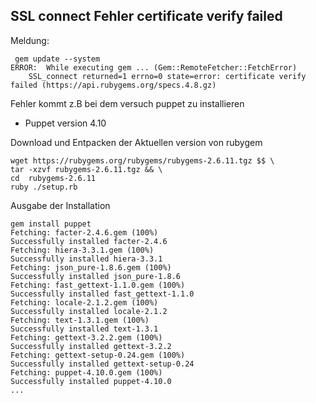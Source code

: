 ## SSL connect Fehler certificate verify failed 
Meldung:

```
 gem update --system
ERROR:  While executing gem ... (Gem::RemoteFetcher::FetchError)
    SSL_connect returned=1 errno=0 state=error: certificate verify failed (https://api.rubygems.org/specs.4.8.gz)

```

Fehler kommt z.B bei dem versuch puppet zu installieren 
 - Puppet version 4.10


Download und Entpacken der Aktuellen version von rubygem

```
wget https://rubygems.org/rubygems/rubygems-2.6.11.tgz $$ \
tar -xzvf rubygems-2.6.11.tgz && \
cd  rubygems-2.6.11
ruby ./setup.rb
```

Ausgabe der Installation

```
gem install puppet 
Fetching: facter-2.4.6.gem (100%)
Successfully installed facter-2.4.6
Fetching: hiera-3.3.1.gem (100%)
Successfully installed hiera-3.3.1
Fetching: json_pure-1.8.6.gem (100%)
Successfully installed json_pure-1.8.6
Fetching: fast_gettext-1.1.0.gem (100%)
Successfully installed fast_gettext-1.1.0
Fetching: locale-2.1.2.gem (100%)
Successfully installed locale-2.1.2
Fetching: text-1.3.1.gem (100%)
Successfully installed text-1.3.1
Fetching: gettext-3.2.2.gem (100%)
Successfully installed gettext-3.2.2
Fetching: gettext-setup-0.24.gem (100%)
Successfully installed gettext-setup-0.24
Fetching: puppet-4.10.0.gem (100%)
Successfully installed puppet-4.10.0
...
```